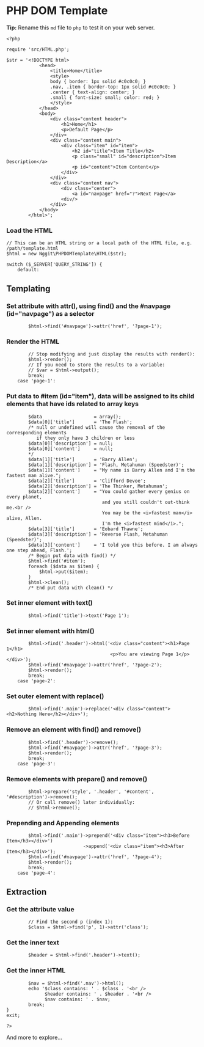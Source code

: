 <!-- <?php /* -->
# PHP DOM Template
**Tip:** Rename this `md` file to `php` to test it on your web server.
<!-- */ ?> -->

    <?php

    require 'src/HTML.php';

    $str = '<!DOCTYPE html>
                <head>
                    <title>Home</title>
                    <style>
                    body { border: 1px solid #c0c0c0; }
                    .nav, .item { border-top: 1px solid #c0c0c0; }
                    .center { text-align: center; }
                    .small { font-size: small; color: red; }
                    </style>
                </head>
                <body>
                    <div class="content header">
                        <h1>Home</h1>
                        <p>Default Page</p>
                    </div>
                    <div class="content main">
                        <div class="item" id="item">
                            <h2 id="title">Item Title</h2>
                            <p class="small" id="description">Item Description</a>
                            <p id="content">Item Content</p>
                        </div>
                    </div>
                    <div class="content nav">
                        <div class="center">
                            <a id="navpage" href="?">Next Page</a>
                        <div/>
                    </div>
                </body>
            </html>';

### Load the HTML
    // This can be an HTML string or a local path of the HTML file, e.g. /path/template.html
    $html = new Nggit\PHPDOMTemplate\HTML($str);

    switch ($_SERVER['QUERY_STRING']) {
        default:
## Templating
### Set attribute with attr(), using find() and the #navpage (id="navpage") as a selector
            $html->find('#navpage')->attr('href', '?page-1');
### Render the HTML
            // Stop modifying and just display the results with render():
            $html->render();
            // If you need to store the results to a variable:
            // $var = $html->output();
            break;
        case 'page-1':
### Put data to #item (id="item"), data will be assigned to its child elements that have ids related to array keys
            $data                   = array();
            $data[0]['title']       = 'The Flash';
            /* null or undefined will cause the removal of the corresponding elements
               if they only have 3 children or less
            $data[0]['description'] = null;
            $data[0]['content']     = null;
            */
            $data[1]['title']       = 'Barry Allen';
            $data[1]['description'] = 'Flash, Metahuman (Speedster)';
            $data[1]['content']     = "My name is Barry Allen and I'm the fastest man alive.";
            $data[2]['title']       = 'Clifford Devoe';
            $data[2]['description'] = 'The Thinker, Metahuman';
            $data[2]['content']     = "You could gather every genius on every planet,
                                       and you still couldn't out-think me.<br />
                                       You may be the <i>fastest man</i> alive, Allen.
                                       I'm the <i>fastest mind</i>.";
            $data[3]['title']       = 'Eobard Thawne';
            $data[3]['description'] = 'Reverse Flash, Metahuman (Speedster)';
            $data[3]['content']     = 'I told you this before. I am always one step ahead, Flash.';
            /* Begin put data with find() */
            $html->find('#item');
            foreach ($data as $item) {
                $html->put($item);
            }
            $html->clean();
            /* End put data with clean() */
### Set inner element with text()
            $html->find('title')->text('Page 1');
### Set inner element with html()
            $html->find('.header')->html('<div class="content"><h1>Page 1</h1>
                                          <p>You are viewing Page 1</p></div>');
            $html->find('#navpage')->attr('href', '?page-2');
            $html->render();
            break;
        case 'page-2':
### Set outer element with replace()
            $html->find('.main')->replace('<div class="content"><h2>Nothing Here</h2></div>');
### Remove an element with find() and remove()
            $html->find('.header')->remove();
            $html->find('#navpage')->attr('href', '?page-3');
            $html->render();
            break;
        case 'page-3':
### Remove elements with prepare() and remove()
            $html->prepare('style', '.header', '#content', '#description')->remove();
            // Or call remove() later individually:
            // $html->remove();
### Prepending and Appending elements
            $html->find('.main')->prepend('<div class="item"><h3>Before Item</h3></div>')
                                ->append('<div class="item"><h3>After Item</h3></div>');
            $html->find('#navpage')->attr('href', '?page-4');
            $html->render();
            break;
        case 'page-4':
## Extraction
### Get the attribute value
            // Find the second p (index 1):
            $class = $html->find('p', 1)->attr('class');
### Get the inner text
            $header = $html->find('.header')->text();
### Get the inner HTML
            $nav = $html->find('.nav')->html();
            echo '$class contains: ' . $class . '<br />
                  $header contains: ' . $header . '<br />
                  $nav contains: ' . $nav;
            break;
    }
    exit;

    ?>

And more to explore...

